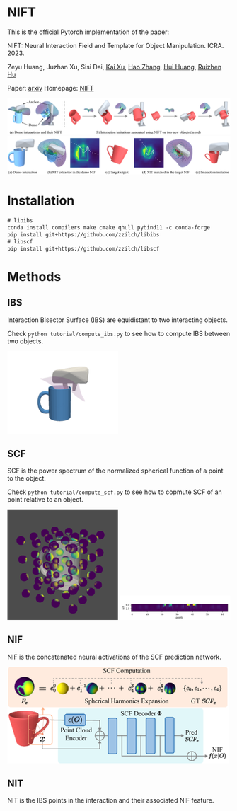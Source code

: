 # NIFT

This is the official Pytorch implementation of the paper:

NIFT: Neural Interaction Field and Template for Object Manipulation. ICRA. 2023.

Zeyu Huang, Juzhan Xu, Sisi Dai, [Kai Xu](https://www.cs.sfu.ca/~haoz/), [Hao Zhang](https://www.cs.sfu.ca/~haoz/), [Hui Huang](https://vcc.tech/~huihuang/home), [Ruizhen Hu](https://csse.szu.edu.cn/staff/ruizhenhu/index.htm)

Paper: [arxiv](https://arxiv.org/abs/2210.10992) Homepage: [NIFT](https://github.com/zzilch/NIFT)

![teaser](imgs/teaser.png)
![overview](imgs/overview.png)

# Installation
```
# libibs
conda install compilers make cmake qhull pybind11 -c conda-forge
pip install git+https://github.com/zzilch/libibs
# libscf
pip install git+https://github.com/zzilch/libscf
```

# Methods

## IBS
Interaction Bisector Surface (IBS) are equidistant to two interacting objects. 

Check `python tutorial/compute_ibs.py` to see how to compute IBS between two objects.

<img src="./imgs/ibs.png" alt="app-screen" width="250" />

## SCF
SCF is the power spectrum of the normalized spherical function of a point to the object.

Check `python tutorial/compute_scf.py` to see how to copmute SCF of an point relative to an object.

<img src="./imgs/spf.png" alt="app-screen" width="250" />

<img src="./imgs/scf.png" alt="app-screen" width="250" />

## NIF
NIF is the concatenated neural activations of the SCF prediction network.

<img src="./imgs/NIF.png" alt="app-screen" width="500" />

## NIT
NIT is the IBS points in the interaction and their associated NIF feature.